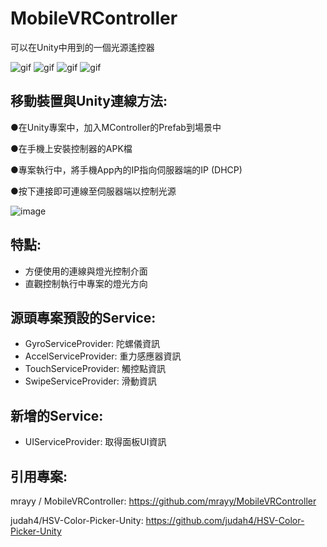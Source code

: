 # MobileVRController

可以在Unity中用到的一個光源遙控器

![gif](https://github.com/106820017/VRController/blob/master/gif%20(4).gif)
![gif](https://github.com/106820017/VRController/blob/master/gif%20(5).gif)
![gif](https://github.com/106820017/VRController/blob/master/gif%20(3).gif)
![gif](https://i.imgur.com/lTEbmYT.gif)

移動裝置與Unity連線方法:
------------------------
●在Unity專案中，加入MController的Prefab到場景中

●在手機上安裝控制器的APK檔

●專案執行中，將手機App內的IP指向伺服器端的IP (DHCP)

●按下連接即可連線至伺服器端以控制光源

![image](https://i.imgur.com/4sDPvZ1.png)

特點:
---------
- 方便使用的連線與燈光控制介面
- 直觀控制執行中專案的燈光方向

源頭專案預設的Service:
----------------------
- GyroServiceProvider: 陀螺儀資訊
- AccelServiceProvider: 重力感應器資訊
- TouchServiceProvider: 觸控點資訊
- SwipeServiceProvider: 滑動資訊

新增的Service:
--------------
- UIServiceProvider: 取得面板UI資訊

引用專案:
-----
mrayy / MobileVRController:
https://github.com/mrayy/MobileVRController

judah4/HSV-Color-Picker-Unity:
https://github.com/judah4/HSV-Color-Picker-Unity

